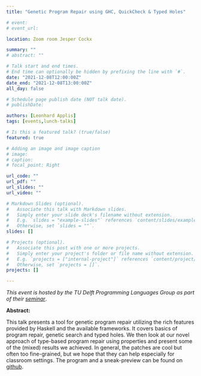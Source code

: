 ```yaml
---
title: "Genetic Program Repair using GHC, QuickCheck & Typed Holes"

# event: 
# event_url: 

location: Zoom room Jesper Cockx

summary: ""
# abstract: ""

# Talk start and end times.
# End time can optionally be hidden by prefixing the line with `#`.
date: "2021-12-08T12:00:00Z"
date_end: "2021-12-08T13:00:00Z"
all_day: false

# Schedule page publish date (NOT talk date).
# publishDate:

authors: [Leonhard Applis]
tags: [events,lunch-talks]

# Is this a featured talk? (true/false)
featured: true

# Adding an image and image caption
# image:
# caption: 
# focal_point: Right

url_code: ""
url_pdf: ""
url_slides: ""
url_video: ""

# Markdown Slides (optional).
#   Associate this talk with Markdown slides.
#   Simply enter your slide deck's filename without extension.
#   E.g. `slides = "example-slides"` references `content/slides/example-slides.md`.
#   Otherwise, set `slides = ""`.
slides: []

# Projects (optional).
#   Associate this post with one or more projects.
#   Simply enter your project's folder or file name without extension.
#   E.g. `projects = ["internal-project"]` references `content/project/deep-learning/index.md`.
#   Otherwise, set `projects = []`.
projects: []

---
```



_This event is hosted by the TU Delft Programming Languages Group as part of their [seminar](https://pl.ewi.tudelft.nl/seminar/2021/12/08/genetic-program-repair/)_.

**Abstract:**

This talk presents a tool for genetic program repair utilizing the rich features provided by Haskell and the available frameworks. It covers basics of program repair, genetic search and typed holes. We then look at our novel approach of type-based program repair using properties and present some of the (mixed) results we achieved. In general, the patches are cool but often too fine-grained, but we hope that they can help especially for classroom settings. The program and a sneak-preview can be found on [github](https://github.com/Tritlo/Endemic).


